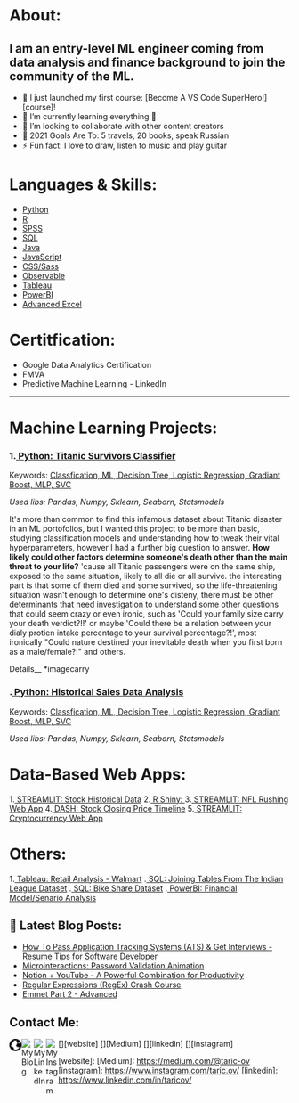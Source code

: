 # About:

## I am an entry-level ML engineer coming from data analysis and finance background to join the community of the ML.

- 🔭 I just launched my first course: [Become A VS Code SuperHero!][course]!
- 🌱 I’m currently learning everything 🤣
- 👯 I’m looking to collaborate with other content creators
- 🥅 2021 Goals Are To: 5 travels, 20 books, speak Russian
- ⚡ Fun fact: I love to draw, listen to music and play guitar

# Languages & Skills:
  * [Python](https://github.com/taricov?tab=repositories)         
  * [R]()
  * [SPSS]()
  * [SQL](https://www.kaggle.com/taricov/sql-snippets-bike-share-dataset)
  * [Java](https://github.com/taricov?tab=repositories)
  * [JavaScript](https://github.com/taricov?tab=repositories)
  * [CSS/Sass](https://codepen.io/taricov/pens/public?cursor=ZD0xJm89MCZwPTEmdj01MDM4MDQ5Mg==)
  * [Observable]()
  * [Tableau](https://medium.com/geekculture/attrition-why-should-you-track-it-with-a-dashboard-that-stuns-2e50663f0e21?source=user_profile---------1----------------------------)
  * [PowerBI](https://app.powerbi.com/groups/me/reports/cc818e03-c473-4d97-994c-be7c8ac778a6?ctid=0b6fac1e-c1ac-4214-bd79-eb9321e7de42&pbi_source=linkShare)
  * [Advanced Excel]()
  
 
# Certitfication:
  * Google Data Analytics Certification
  * FMVA
  * Predictive Machine Learning - LinkedIn

---

# Machine Learning Projects:

### 1.[ Python: Titanic Survivors Classifier](https://github.com/taricov/titanic_survivors_classificier)

Keywords: [Classfication, ML, Decision Tree, Logistic Regression, Gradiant Boost, MLP, SVC]()

*Used libs: Pandas, Numpy, Sklearn, Seaborn, Statsmodels*

It's more than common to find this infamous dataset about Titanic disaster in an ML portofolios, but I wanted this project to be more than basic, studying classification models and understanding how to tweak their vital hyperparameters, however I had a further big question to answer. **How likely could other factors determine someone's death other than the main threat to your life?** 'cause all Titanic passengers were on the same ship, exposed to the same situation, likely to all die or all survive. the interesting part is that some of them died and some survived, so the life-threatening situation wasn't enough to determine one's disteny, there must be other determinants that need investigation to understand some other questions that could seem crazy or even ironic, such as 'Could your family size carry your death verdict?!!' or maybe 'Could there be a relation between your dialy protien intake percentage to your survival percentage?!', most ironically "Could nature destined your inevitable death when you first born as a male/female?!" and others.

Details__
*imagecarry


### .[ Python: Historical Sales Data Analysis](https://www.kaggle.com/taricov/python-sales-sheet-analysis)

Keywords: [Classfication, ML, Decision Tree, Logistic Regression, Gradiant Boost, MLP, SVC]()

*Used libs: Pandas, Numpy, Sklearn, Seaborn, Statsmodels*

# Data-Based Web Apps:

1.[ STREAMLIT: Stock Historical Data](https://github.com/taricov/Stock_Web_App)
2.[ R Shiny: ]()
3.[ STREAMLIT: NFL Rushing Web App](https://github.com/taricov/NFL_web-app)
4.[ DASH: Stock Closing Price Timeline](https://github.com/taricov/DASH_Interactive_Stocks_Web_App)
5.[ STREAMLIT: Cryptocurrency Web App](https://github.com/taricov/Cryptocurrency_App)

# Others:

1.[ Tableau: Retail Analysis - Walmart](https://public.tableau.com/app/profile/taric.ov/viz/RetailAnalysis-Walmart/RetailAnalysiswithWalmartData)
.[ SQL: Joining Tables From The Indian League Dataset](https://www.kaggle.com/taricov/sql-snippets-tabular-data-joining-value-mapping)
.[ SQL: Bike Share Dataset](https://www.kaggle.com/taricov/sql-snippets-bike-share-dataset)
.[ PowerBI: Financial Model/Senario Analysis](https://app.powerbi.com/groups/me/reports/cc818e03-c473-4d97-994c-be7c8ac778a6?ctid=0b6fac1e-c1ac-4214-bd79-eb9321e7de42&pbi_source=linkShare)

## 📕 Latest Blog Posts:

<!-- BLOG-POST-LIST:START -->
- [How To Pass Application Tracking Systems (ATS) & Get Interviews - Resume Tips for Software Developer](https://dev.to/codestackr/how-to-pass-application-tracking-systems-ats-get-interviews-resume-tips-for-software-developer-4bmo)
- [Microinteractions: Password Validation Animation](https://dev.to/codestackr/microinteractions-password-validation-animation-5629)
- [Notion + YouTube - A Powerful Combination for Productivity](https://dev.to/codestackr/notion-youtube-a-powerful-combination-for-productivity-1def)
- [Regular Expressions (RegEx) Crash Course](https://dev.to/codestackr/regular-expressions-regex-crash-course-248n)
- [Emmet Part 2 - Advanced](https://dev.to/codestackr/emmet-part-2-advanced-4c65)
<!-- BLOG-POST-LIST:END -->


## Contact Me:

[<img align="left" alt="My Website" width="22px" src="https://raw.githubusercontent.com/iconic/open-iconic/master/svg/globe.svg" />][website]
[<img align="left" alt="My Blog" width="22px" src="https://cdn.jsdelivr.net/npm/simple-icons@3.13.0/icons/medium.svg" />][Medium]
[<img align="left" alt="My LinkedIn" width="22px" src="https://cdn.jsdelivr.net/npm/simple-icons@v3/icons/linkedin.svg" />][linkedin]
[<img align="left" alt="My Instagram" width="22px" src="https://cdn.jsdelivr.net/npm/simple-icons@v3/icons/instagram.svg" />][instagram]


[website]: 
[Medium]: https://medium.com/@taric-ov
[instagram]: https://www.instagram.com/taric.ov/
[linkedin]: https://www.linkedin.com/in/taricov/
